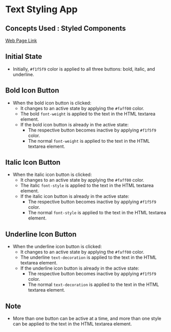 # Text Styling App

## Concepts Used : Styled Components

[Web Page Link](http://bvreactjs57.ccbp.tech)

## Initial State

- Initially, `#f1f5f9` color is applied to all three buttons: bold, italic, and underline.

## Bold Icon Button

- When the bold icon button is clicked:
  - It changes to an active state by applying the `#faff00` color.
  - The bold `font-weight` is applied to the text in the HTML textarea element.
  - If the bold icon button is already in the active state:
    - The respective button becomes inactive by applying `#f1f5f9` color.
    - The normal `font-weight` is applied to the text in the HTML textarea element.

## Italic Icon Button

- When the italic icon button is clicked:
  - It changes to an active state by applying the `#faff00` color.
  - The italic `font-style` is applied to the text in the HTML textarea element.
  - If the italic icon button is already in the active state:
    - The respective button becomes inactive by applying `#f1f5f9` color.
    - The normal `font-style` is applied to the text in the HTML textarea element.

## Underline Icon Button

- When the underline icon button is clicked:
  - It changes to an active state by applying the `#faff00` color.
  - The underline `text-decoration` is applied to the text in the HTML textarea element.
  - If the underline icon button is already in the active state:
    - The respective button becomes inactive by applying `#f1f5f9` color.
    - The normal `text-decoration` is applied to the text in the HTML textarea element.

## Note

- More than one button can be active at a time, and more than one style can be applied to the text in the HTML textarea element.
